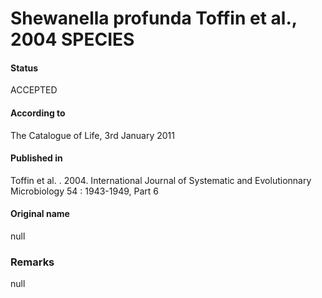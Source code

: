 Shewanella profunda Toffin et al., 2004 SPECIES
=======

#### Status
ACCEPTED

#### According to
The Catalogue of Life, 3rd January 2011

#### Published in
Toffin et al. . 2004. International Journal of Systematic and Evolutionnary Microbiology 54 : 1943-1949, Part 6 

#### Original name
null

### Remarks
null